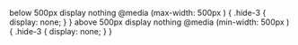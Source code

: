 

below 500px display nothing 
@media (max-width: 500px ) {
  .hide-3 {
    display: none;
  }
}
above 500px display nothing
@media (min-width: 500px ) {
  .hide-3 {
    display: none;
  }
}
